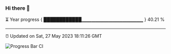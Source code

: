 ### Hi there 👋

⏳ Year progress { ████████████▁▁▁▁▁▁▁▁▁▁▁▁▁▁▁▁▁▁ } 40.21 %

---

⏰ Updated on Sat, 27 May 2023 18:11:26 GMT

![Progress Bar CI](https://github.com/liununu/liununu/workflows/Progress%20Bar%20CI/badge.svg)
